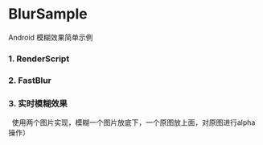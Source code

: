 # BlurSample
Android 模糊效果简单示例

### 1. RenderScript
### 2. FastBlur
### 3. 实时模糊效果
&ensp;使用两个图片实现，模糊一个图片放底下，一个原图放上面，对原图进行alpha操作）
